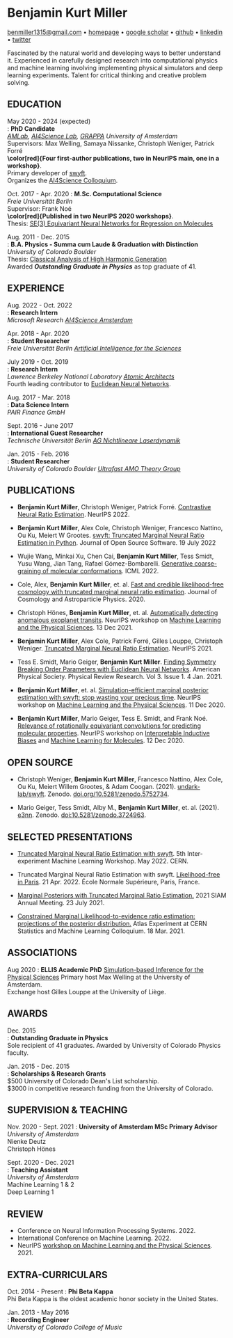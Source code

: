 Benjamin Kurt Miller
====================

<benmiller1315@gmail.com> • [homepage](http://www.mathben.com) • [google scholar](https://scholar.google.com/citations?user=IrCdg_wAAAAJ) • [github](https://github.com/bkmi) • [linkedin](https://www.linkedin.com/in/benjamin-k-miller/) • [twitter](https://twitter.com/bkmi13)

Fascinated by the natural world and developing ways to better understand it. Experienced in carefully designed research into computational physics and machine learning involving implementing physical simulators and deep learning experiments. Talent for critical thinking and creative problem solving.


EDUCATION
---------

May 2020 - 2024 (expected)  
:   **PhD Candidate**  
    *[AMLab](https://amlab.science.uva.nl/), [AI4Science Lab](https://ai4science-amsterdam.github.io/), [GRAPPA](https://www.grappa.amsterdam/) University of Amsterdam*  
    Supervisors: Max Welling, Samaya Nissanke, Christoph Weniger, Patrick Forré  
    **\color[red]{Four first-author publications, two in NeurIPS main, one in a workshop}**.  
    Primary developer of [swyft](https://github.com/undark-lab/swyft/).  
    Organizes the [AI4Science Colloquium](https://ai4science-amsterdam.github.io/colloquium/).  

Oct. 2017 - Apr. 2020
:   **M.Sc. Computational Science**  
    *Freie Universität Berlin*  
    <!-- Note 1,2 / 1,0 & Thesis Note 1,0 / 1,0 (German GPA)   -->
    Supervisor: Frank Noé  
    **\color[red]{Published in two NeurIPS 2020 workshops}**.  
    Thesis: [SE(3) Equivariant Neural Networks for Regression on Molecules](http://dx.doi.org/10.17169/refubium-26900)  

Aug. 2011 - Dec. 2015  
:   **B.A. Physics - Summa cum Laude & Graduation with Distinction**  
    *University of Colorado Boulder*  
    <!-- GPA 3.822 / 4.0   -->
    Thesis: [Classical Analysis of High Harmonic Generation](https://scholar.colorado.edu/honr_theses/983)  
    Awarded _**Outstanding Graduate in Physics**_ as top graduate of 41.  
    <!-- Minor in Mathematics. Certificate of Music Technology.   -->

EXPERIENCE
----------

Aug. 2022 - Oct. 2022  
:    **Research Intern**  
    *Microsoft Research [AI4Science Amsterdam](https://www.microsoft.com/en-us/research/lab/microsoft-research-amsterdam/)*  

Apr. 2018 - Apr. 2020  
:    **Student Researcher**  
    *Freie Universität Berlin [Artificial Intelligence for the Sciences](https://www.mi.fu-berlin.de/en/math/groups/comp-mol-bio/index.html)*  

July 2019 - Oct. 2019  
:    **Research Intern**  
    *Lawrence Berkeley National Laboratory [Atomic Architects](https://atomicarchitects.github.io/)*  
    Fourth leading contributor to [Euclidean Neural Networks](https://github.com/mariogeiger/se3cnn).  

Aug. 2017 - Mar. 2018  
:    **Data Science Intern**  
    *PAIR Finance GmbH*  

Sept. 2016 - June 2017  
:    **International Guest Researcher**  
    *Technische Universität Berlin [AG Nichtlineare Laserdynamik](https://www.itp.tu-berlin.de/ag_nichtlineare_laserdynamik/agluedge/qd_laser_ludge0/)*  
    <!-- Extended [delay differential equation bifurcation tool](https://sourceforge.net/projects/ddebiftool/) for [specialized use](https://github.com/bkmi/ddebiftool_multirot) in the group.   -->

Jan. 2015 - Feb. 2016  
:    **Student Researcher**  
    *University of Colorado Boulder [Ultrafast AMO Theory Group](https://jila.colorado.edu/beckergroup/)*  

PUBLICATIONS
------------

-   **Benjamin Kurt Miller**, Christoph Weniger, Patrick Forré. [Contrastive Neural Ratio Estimation](https://nips.cc/Conferences/2022/Schedule?showEvent=54994). NeurIPS 2022.

-   **Benjamin Kurt Miller**, Alex Cole, Christoph Weniger, Francesco
    Nattino, Ou Ku, Meiert W Grootes. [swyft: Truncated Marginal Neural Ratio Estimation in Python](https://joss.theoj.org/papers/10.21105/joss.04205). Journal
    of Open Source Software. 19 July 2022

-   Wujie Wang, Minkai Xu, Chen Cai, **Benjamin Kurt Miller**, Tess
    Smidt, Yusu Wang, Jian Tang, Rafael Gómez-Bombarelli. [Generative coarse-graining of molecular conformations](https://arxiv.org/abs/2201.12176). ICML 2022.

-   Cole, Alex, **Benjamin Kurt Miller**, et. al. [Fast and credible likelihood-free cosmology with truncated marginal neural ratio estimation](https://iopscience.iop.org/article/10.1088/1475-7516/2022/09/004/meta). Journal of Cosmology and Astroparticle Physics. 2020.

-   Christoph Hönes, **Benjamin Kurt Miller**, et. al. [Automatically detecting anomalous exoplanet transits](https://arxiv.org/abs/2111.08679). NeurIPS workshop on [Machine Learning and the Physical Sciences](https://ml4physicalsciences.github.io/2021/). 13 Dec 2021.

-   **Benjamin Kurt Miller**, Alex Cole, Patrick Forré, Gilles Louppe,
    Christoph Weniger. [Truncated Marginal Neural Ratio
    Estimation](https://proceedings.neurips.cc/paper/2021/hash/01632f7b7a127233fa1188bd6c2e42e1-Abstract.html).
    NeurIPS 2021.

-   Tess E. Smidt, Mario Geiger, **Benjamin Kurt Miller**. [Finding
    Symmetry Breaking Order Parameters with Euclidean Neural
    Networks](https://journals.aps.org/prresearch/abstract/10.1103/PhysRevResearch.3.L012002).
    American Physical Society. Physical Review Research. Vol 3. Issue 1.
    4 Jan. 2021.

-   **Benjamin Kurt Miller**, et. al. [Simulation-efficient marginal
    posterior estimation with swyft: stop wasting your precious
    time](https://arxiv.org/abs/2011.13951).
    NeurIPS workshop on [Machine Learning and the Physical
    Sciences](https://ml4physicalsciences.github.io/2020/). 11 Dec 2020.

-   **Benjamin Kurt Miller**, Mario Geiger, Tess E. Smidt, and Frank
    Noé. [Relevance of rotationally equivariant convolutions for
    predicting molecular properties](https://arxiv.org/abs/2008.08461).
    NeurIPS workshop on [Interpretable Inductive
    Biases](https://inductive-biases.github.io/) and [Machine Learning
    for
    Molecules](https://ml4molecules.github.io/papers2020/accepted.html).
    12 Dec 2020.

OPEN SOURCE
-----------

-   Christoph Weniger, **Benjamin Kurt Miller**, Francesco Nattino, Alex Cole, Ou Ku, Meiert Willem Grootes, & Adam Coogan. (2021). 
    [undark-lab/swyft](https://github.com/undark-lab/swyft/). Zenodo. 
    [doi.org/10.5281/zenodo.5752734](https://doi.org/10.5281/zenodo.5752734).

-   Mario Geiger, Tess Smidt, Alby M., **Benjamin Kurt Miller**, et. al.
    (2021). [e3nn](https://github.com/e3nn/e3nn). Zenodo.
    [doi:10.5281/zenodo.3724963](https://doi.org/10.5281/zenodo.3724963).

SELECTED PRESENTATIONS
----------------------

-   [Truncated Marginal Neural Ratio Estimation
    with swyft](https://indi.to/cgx45). 5th Inter-experiment Machine
    Learning Workshop. May 2022. CERN.

-   Truncated Marginal Neural Ratio Estimation with swyft.
    [Likelihood-free in Paris](https://indico.in2p3.fr/event/25496/). 21
    Apr. 2022. École Normale Supérieure, Paris, France.

-   [Marginal Posteriors with Truncated Marginal Ratio
    Estimation.](https://meetings.siam.org/sess/dsp_talk.cfm?p=116100)
    2021 SIAM Annual Meeting. 23 July 2021.

-   [Constrained Marginal Likelihood-to-evidence ratio estimation:
    projections of the posterior
    distribution.](https://www.youtube.com/watch?v=2j7xf_6mEeM) Atlas
    Experiment at CERN Statistics and Machine Learning Colloquium. 18
    Mar. 2021.

ASSOCIATIONS
------------
Aug 2020
:   **ELLIS Academic PhD**
    [Simulation-based Inference for the Physical Sciences](https://ellis.eu/projects/simulation-based-inference-for-the-physical-sciences)
    Primary host Max Welling at the University of Amsterdam.  
    Exchange host Gilles Louppe at the University of Liège.  

AWARDS
------
Dec. 2015  
:   **Outstanding Graduate in Physics**  
    Sole recipient of 41 graduates. Awarded by University of Colorado Physics faculty.  

Jan. 2015 - Dec. 2015  
:   **Scholarships & Research Grants**  
    \$500 University of Colorado Dean's List scholarship.  
    \$3000 in competitive research funding from the University of Colorado.  

SUPERVISION & TEACHING
----------------------

Nov. 2020 - Sept. 2021
:   **University of Amsterdam MSc Primary Advisor**  
    *University of Amsterdam*  
    Nienke Deutz  
    Christoph Hönes  

Sept. 2020 - Dec. 2021  
:   **Teaching Assistant**  
    *University of Amsterdam*  
    Machine Learning 1 & 2  
    Deep Learning 1  

REVIEW
------

-   Conference on Neural Information Processing Systems. 2022.
-   International Conference on Machine Learning. 2022.
-   NeurIPS [workshop on Machine Learning and the Physical Sciences](https://ml4physicalsciences.github.io/2021/). 2021.

EXTRA-CURRICULARS
-----------------

Oct. 2014 - Present
:   **Phi Beta Kappa**  
    Phi Beta Kappa is the oldest academic honor society in the United States.  

Jan. 2013 - May 2016  
:   **Recording Engineer**  
    *University of Colorado College of Music*
